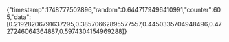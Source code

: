 {"timestamp":1748777502896,"random":0.6447179496410991,"counter":605,"data":[0.21928206791637295,0.38570662895577557,0.4450335704948496,0.4727246064364887,0.5974304154969288]}
